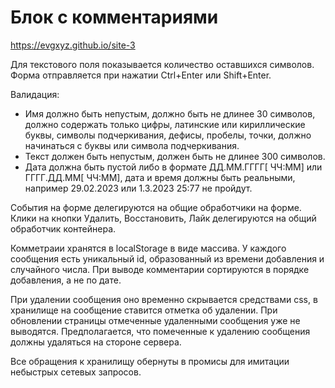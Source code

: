 # Блок с комментариями

<a href="https://evgxyz.github.io/site-3" target="_blank">https://evgxyz.github.io/site-3</a>

Для текстового поля показывается количество оставшихся символов. Форма отправляется при нажатии Ctrl+Enter или Shift+Enter.

Валидация:
* Имя должно быть непустым, должно быть не длинее 30 символов, должно содержать только цифры, латинские или кириллические буквы, символы подчеркивания, дефисы, пробелы, точки, должно начинаться с буквы или символа подчеркивания.
* Текст должен быть непустым, должен быть не длинее 300 символов.
* Дата должна быть пустой либо в формате ДД.ММ.ГГГГ[ ЧЧ:ММ] или ГГГГ.ДД.ММ[ ЧЧ:ММ], дата и время должны быть реальными, например 29.02.2023 или 1.3.2023 25:77 не пройдут.

События на форме делегируются на общие обработчики на форме. Клики на кнопки Удалить, Восстановить, Лайк делегируются на общий обработчик контейнера.

Комметраии хранятся в localStorage в виде массива. У каждого сообщения есть уникальный id, образованный из времени добавления и случайного числа. При выводе комментарии сортируются в порядке добавления, а не по дате.

При удалении сообщения оно временно скрывается средствами css, в хранилище на сообщение ставится отметка об удалении. При обновлении страницы отмеченные удаленными сообщения уже не выводятся. Предполагается, что помеченные к удалению сообщения должны удаляться на стороне сервера.

Все обращения к хранилищу обернуты в промисы для имитации небыстрых сетевых запросов.
